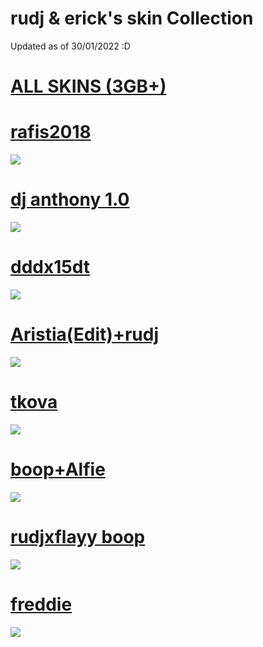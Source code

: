 # rudj & erick's skin Collection
Updated as of 30/01/2022 :D
# [ALL SKINS (3GB+)](https://mega.nz/folder/G80mQKhT#FKvaoR0Iz_U1lHLUzBMvhg)

# [rafis2018](https://mega.nz/file/3hUjHY5S#7hGiJp84RJl67esxO5Bx9YVmlsqLL0gD_jDjG5pLO5g)
![](https://i.imgur.com/ZpoTrDn.jpeg)

# [dj anthony 1.0](https://mega.nz/file/jpEVgCbZ#08QgXDUvG1_HjiGH1bSj67NYurc1-0Xg5O-UKK7t-p8)
![](https://i.imgur.com/zCPZxy7.jpeg)

# [dddx15dt](https://mega.nz/file/yx9WjBoa#-ZXMkqcYxXGppZJYfsvun4JYnl6umzc3eiey3t9oml0)
![](https://i.imgur.com/hthQSkS.png)

# [Aristia(Edit)+rudj](https://mega.nz/file/3pVVgazS#OQGaOd0xq2gHj9yDi1pdj7PtO7WRA80XRo0Mqu1d11Q)
![](https://i.imgur.com/a7KdPD7.png)

# [tkova](https://mega.nz/file/vtdTQSTA#K8wG7fccTZRXx7Jta7tIyXwXv-M8XjT_X_EGQuiEU2c)
![](https://i.imgur.com/Vd9BHje.png)

# [boop+Alfie](https://mega.nz/file/i89yyAya#Pob40n3dbfP3ViPtLwVGANEt8jGFkuFaDIImgoXi09o)
![](https://i.imgur.com/t4qx8uM.jpeg)

# [rudjxflayy boop](https://mega.nz/file/u5lmDJqK#ekvjv1t-VZaeRvudOJAU27YKA0mkyOYEnXUJ8CRUuhY)
![](https://i.imgur.com/9l67h4h.jpeg)

# [freddie](https://mega.nz/file/apViSb7C#1YWvusbQFY5yxVo4AUpX6MliX5hAL9HkjsgnRto650c)
![](https://osu.ppy.sh/ss/17509445/bc4e)
